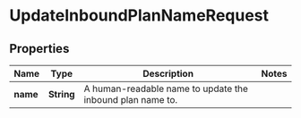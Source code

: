 # UpdateInboundPlanNameRequest

## Properties
Name | Type | Description | Notes
------------ | ------------- | ------------- | -------------
**name** | **String** | A human-readable name to update the inbound plan name to. | 

